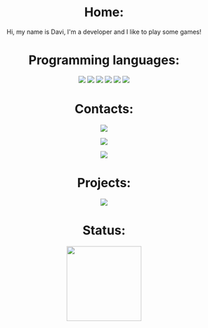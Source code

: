 <h1 align="center"> Home:</h1>
<p align="center">Hi, my name is Davi, I'm a developer and I like to play some games!</p>
<h1 align="center">Programming languages:</h1>
<div align="center">
  <img src="https://img.shields.io/badge/HTML-239120?style=for-the-badge&logo=html5&logoColor=white">
  <img src="https://img.shields.io/badge/C%23-239120?style=for-the-badge&logo=c-sharp&logoColor=white">
  <img src="https://img.shields.io/badge/CSS-239120?&style=for-the-badge&logo=css3&logoColor=white">
  <img src="https://img.shields.io/badge/Node.js-43853D?style=for-the-badge&logo=node.js&logoColor=white">
  <img src="https://img.shields.io/badge/Lua-2C2D72?style=for-the-badge&logo=lua&logoColor=white">
  <img src="https://img.shields.io/badge/React-20232A?style=for-the-badge&logo=react&logoColor=61DAFB">
</div>

<h1 align="center">Contacts:</h1>
<p align="center">
<a href="https://api.whatsapp.com/send/?phone=556198583264">
<img src="https://img.shields.io/badge/WhatsApp-25D366?style=for-the-badge&logo=whatsapp&logoColor=white">
</a>
</p>
<p align="center">
<a href="https://discord.com/channels/@me/1127934293226835998">
<img src="https://img.shields.io/badge/Discord-7289DA?style=for-the-badge&logo=discord&logoColor=white">
</a>
</p>
<p align="center">
<a href="https://mail.google.com/mail/u/0/#inbox?compose=DmwnWrRsqPrwGtDkfhfMwSbjJfsKKmRWFGckxBJgpVdmZvZgrVLFNjMPlctbvrkjqsgVhcnzpGPb">
<img src="https://img.shields.io/badge/Gmail-D14836?style=for-the-badge&logo=gmail&logoColor=white">
</a>
</p>


<h1 align="center">Projects:</h1>
<p align="center">
<a href="https://top.gg/bot/1162048978246959215">
<img src="https://top.gg/api/widget/1162048978246959215.svg">
</a>
</p>

<h1 align="center">Status:</h1>

<div align="center">
  <a href="https://discord.com/channels/@me/1127934293226835998"> 
  <img height="170em" src="https://lanyard.cnrad.dev/api/1127934293226835998?borderRadius=30px&idleMessage=https://finnbot.website/"/>
</div>
